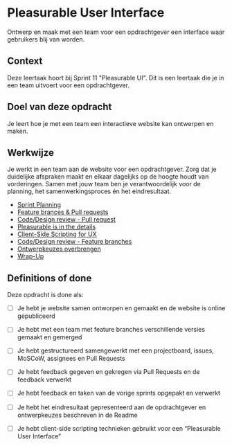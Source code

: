 # Pleasurable User Interface

Ontwerp en maak met een team voor een opdrachtgever een interface waar gebruikers blij van worden.



## Context

Deze leertaak hoort bij Sprint 11 "Pleasurable UI". Dit is een leertaak die je in een team uitvoert voor een opdrachtgever.


## Doel van deze opdracht
Je leert hoe je met een team een interactieve website kan ontwerpen en maken.

## Werkwijze
Je werkt in een team aan de website voor een opdrachtgever. 
Zorg dat je duidelijke afspraken maakt en elkaar dagelijks op de hoogte houdt van vorderingen. Samen met jouw team ben je verantwoordelijk voor de planning, het samenwerkingsproces én het eindresultaat.


- [Sprint Planning](sprint-planning.md)
- [Feature brances & Pull requests](feature-branches-en-pull-requests.md)
- [Code/Design review - Pull request](code-design-review-pull-request.md)
- [Pleasurable is in the details](pleasurable-is-in-the-details.md)
- [Client-Side Scripting for UX](client-side-scripting-for-ux.md)
- [Code/Design review - Feature branches](code-design-review-feature-branches.md)
- [Ontwerpkeuzes overbrengen](ontwerpkeuzes.md)
- [Wrap-Up](wrap-up.md)


## Definitions of done

Deze opdracht is done als:

- [ ] Je hebt je website samen ontworpen en gemaakt en de website is online gepubliceerd
- [ ] Je hebt met een team met feature branches verschillende versies gemaakt en gemerged
- [ ] Je hebt gestructureerd samengewerkt met een projectboard, issues, MoSCoW, assignees en Pull Requests
- [ ] Je hebt feedback gegeven en gekregen via Pull Requests en de feedback verwerkt
- [ ] Je hebt feedback en taken van de vorige sprints opgepakt en verwerkt
- [ ] Je hebt het eindresultaat gepresenteerd aan de opdrachtgever en ontwerpkeuzes beschreven in de Readme
- [ ] Je hebt client-side scripting technieken gebruikt voor een “Pleasurable User Interface”


